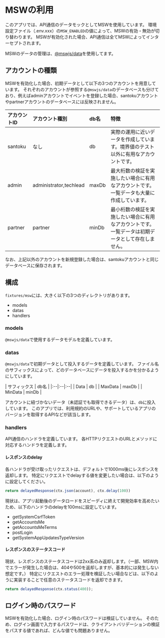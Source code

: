 # MSWの利用

このアプリでは、API通信のデータモックとしてMSWを使用しています。
環境設定ファイル（.env.xxx）の`MSW_ENABLED`の値によって、MSWの有効・無効が切り替わります。
MSWが有効化された場合、API通信は全てMSWによってインターセプトされます。

MSWのデータの管理は、[@mswjs/data](https://github.com/mswjs/data)を使用してます。

## アカウントの種類

MSWを有効化した場合、初期データとして以下の3つのアカウントを用意しています。
それぞれのアカウントが参照する`@mswjs/data`のデータベースも分けており、例えばadminアカウントでイベントを登録した場合、santokuアカウントやpartnerアカウントのデータベースには反映されません。

| アカウントID | アカウント種別 | db名 | 特徴 |
|:--|:--|:--|:--|
| santoku | なし | db | 実際の運用に近いデータを作成しています。境界値のテスト以外に有用なアカウントです。 |
| admin | administrator,techlead | maxDb | 最大桁数の検証を実施したい場合に有用なアカウントです。一覧データも大量に作成しています。 |
| partner | partner | minDb | 最小桁数の検証を実施したい場合に有用なアカウントです。一覧データは初期データとして存在しません。 |

なお、上記以外のアカウントを新規登録した場合は、santokuアカウントと同じデータベースに保存されます。

## 構成

`fixtures/msw`には、大きく以下の3つのディレクトリがあります。

* models
* datas
* handlers

### models

`@mswjs/data`で使用するデータモデルを定義しています。

### datas

`@mswjs/data`で初期データとして投入するデータを定義しています。
ファイル名のサフィックスによって、どのデータベースにデータを投入するかを分かるようにしています。

| サフィックス | db名 |
|:--|:--|:--|
| Data | db |
| MaxData | maxDb |
| MinData | minDb |

アカウントに紐づかないデータ（未認証でも取得できるデータ）は、`db`に投入しています。
このアプリでは、利用規約のURLや、サポートしているアプリのバージョンを取得するAPIなどが該当します。

### handlers

API通信のハンドラを定義しています。
各HTTPリクエストのURLとメソッドに対応するハンドラを定義します。

#### レスポンスのdelay

各ハンドラが受け取ったリクエストは、デフォルトで1000ms後にレスポンスを返却します。
特定にリクエストでdelayする値を変更したい場合は、以下のように設定してください。

```typescript
return delayedResponse(ctx.json(account), ctx.delay(100))
```

現状は、アプリ起動後のデータロードをスピーディに終えて開発効率を高めたいため、以下のハンドラのdelayを100msに設定しています。
- getSystemCsrfToken
- getAccountsMe
- getAccountsMeTerms
- postLogin
- getSystemAppUpdatesTypeVersion

#### レスポンスのステータスコード

現状、レスポンスのステータスコードは2xx系のみ返却します。（一部、MSW内でエラーが発生した場合は、404や500を返却しますが、基本的には発生しない想定です。）
特定にリクエストのエラー処理を検証したい場合などは、以下のように実装することで任意のステータスコードを返却できます。

```typescript
return delayedResponse(ctx.status(400));
```

## ログイン時のパスワード

MSWを有効化した場合、ログイン時のパスワードは検証していません。
そのため、ログイン画面で入力するパスワードは、クライアントバリデーションの検証をパスする値であれば、どんな値でも問題ありません。
